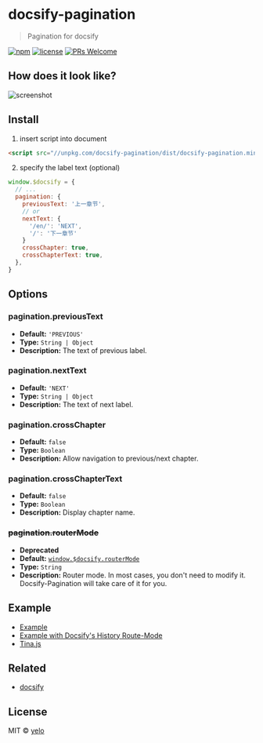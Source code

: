 # docsify-pagination
> Pagination for docsify

[![npm](https://img.shields.io/npm/v/docsify-pagination.svg?style=flat-square)](https://www.npmjs.com/package/docsify-pagination)
[![license](https://img.shields.io/github/license/imyelo/docsify-pagination.svg?style=flat-square)](./LICENSE)
[![PRs Welcome](https://img.shields.io/badge/PRs-welcome-brightgreen.svg?style=flat-square)](http://makeapullrequest.com)

## How does it look like?
![screenshot](./_medias/screenshot.png)

## Install
1. insert script into document

  ```html
  <script src="//unpkg.com/docsify-pagination/dist/docsify-pagination.min.js"></script>
  ```

2. specify the label text (optional)

  ```javascript
  window.$docsify = {
    // ...
    pagination: {
      previousText: '上一章节',
      // or
      nextText: {
        '/en/': 'NEXT',
        '/': '下一章节'
      }
      crossChapter: true,
      crossChapterText: true,
    },
  }
  ```

## Options
### pagination.previousText
* **Default:** ``'PREVIOUS'``
* **Type:** ``String | Object``
* **Description:** The text of previous label.

### pagination.nextText
* **Default:** ``'NEXT'``
* **Type:** ``String | Object``
* **Description:** The text of next label.

### pagination.crossChapter
* **Default:** `false`
* **Type:** ``Boolean``
* **Description:** Allow navigation to previous/next chapter.

### pagination.crossChapterText
* **Default:** `false`
* **Type:** ``Boolean``
* **Description:** Display chapter name.

### ~~pagination.routerMode~~
* **Deprecated**
* **Default:** [`window.$docsify.routerMode`](https://docsify.js.org/#/configuration?id=routermode)
* **Type:** ``String``
* **Description:** Router mode. In most cases, you don't need to modify it. Docsify-Pagination will take care of it for you.

## Example
- [Example](example/default/index.html)
- [Example with Docsify's History Route-Mode](example/router-mode-history/index.html)
- [Tina.js](https://tina.js.org/)

## Related
- [docsify](https://github.com/QingWei-Li/docsify/)

## License
MIT &copy; [yelo](https://github.com/imyelo)
